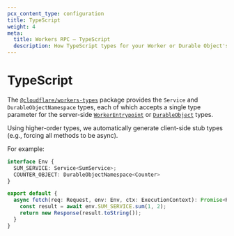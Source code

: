 ```yaml
---
pcx_content_type: configuration
title: TypeScript
weight: 4
meta:
  title: Workers RPC — TypeScript
  description: How TypeScript types for your Worker or Durable Object's RPC methods are generated and exposed to clients
---
```


# TypeScript

The [`@cloudflare/workers-types`](https://www.npmjs.com/package/@cloudflare/workers-types) package provides the `Service` and `DurableObjectNamespace` types, each of which accepts a single type parameter for the server-side [`WorkerEntrypoint`](/workers/runtime-apis/bindings/service-bindings/rpc) or [`DurableObject`](/durable-objects/best-practices/create-durable-object-stubs-and-send-requests/#rpc-methods) types.

Using higher-order types, we automatically generate client-side stub types (e.g., forcing all methods to be async).

For example:

```ts
interface Env {
  SUM_SERVICE: Service<SumService>;
  COUNTER_OBJECT: DurableObjectNamespace<Counter>
}

export default {
  async fetch(req: Request, env: Env, ctx: ExecutionContext): Promise<Response> {
    const result = await env.SUM_SERVICE.sum(1, 2);
    return new Response(result.toString());
  }
}
```
